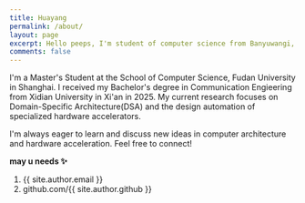 ```yaml
---
title: Huayang 
permalink: /about/
layout: page
excerpt: Hello peeps, I'm student of computer science from Banyuwangi, living in Jogjakarta. This blog for documentation about my programming journey, running on jekyll, hosting on netlify and using my own simple theme.
comments: false
---
```

I'm a Master's Student at the School of Computer Science, Fudan University in Shanghai. I received my Bachelor's degree in Communication Engieering from Xidian University in Xi'an in 2025. My current research focuses on Domain-Specific Architecture(DSA) and the design automation of specialized hardware accelerators.



 I'm always eager to learn and discuss new ideas in computer architecture and hardware acceleration. Feel free to connect!


**may u needs ✨**

1. {{ site.author.email }}
2. github.com/{{ site.author.github }}
